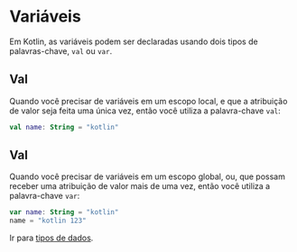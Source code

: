 # Variáveis

Em Kotlin, as variáveis podem ser declaradas usando dois tipos de palavras-chave, `val` ou `var`.

## Val

Quando você precisar de variáveis em um escopo local, e que a atribuição de valor seja feita uma única vez,
então você utiliza a palavra-chave `val`:

```kotlin
val name: String = "kotlin"
```

## Val

Quando você precisar de variáveis em um escopo global, ou, que possam receber uma atribuição de valor mais de uma vez,
então você utiliza a palavra-chave `var`:

```kotlin
var name: String = "kotlin"
name = "kotlin 123"
```

Ir para [tipos de dados](TYPES.md).
